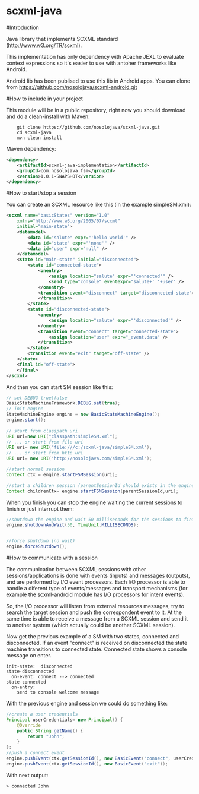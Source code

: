 scxml-java
==========

#Introduction

Java library that implements SCXML standard (http://www.w3.org/TR/scxml).

This implementation has only dependency with Apache JEXL to evaluate context expressions so it's easier to use with antoher frameworks like Android.

Android lib has been publised to use this lib in Android apps.
You can clone from https://github.com/nosolojava/scxml-android.git


#How to include in your project

This module will be in a public repository, right now you should download and do a clean-install with Maven:

```
    git clone https://github.com/nosolojava/scxml-java.git
    cd scxml-java
    mvn clean install
```

Maven dependency:
```xml
<dependency>
	<artifactId>scxml-java-implementation</artifactId>
	<groupId>com.nosolojava.fsm</groupId>
	<version>1.0.1-SNAPSHOT</version>
</dependency>
```
	
 
#How to start/stop a session
 
You  can create an SCXML resource like this (in the example simpleSM.xml):
```xml
<scxml name="basicStates" version="1.0"
	xmlns="http://www.w3.org/2005/07/scxml"
	initial="main-state">
	<datamodel>
		<data id="salute" expr="'hello world'" />
		<data id="state" expr="'none'" />
		<data id="user" expr="null" />
	</datamodel>
	<state id="main-state" initial="disconnected">
		<state id="connected-state">
			<onentry>
				<assign location="salute" expr="'connected'" />
				<send type="console" eventexpr="salute+' '+user" />
			</onentry>
			<transition event="disconnect" target="disconnected-state">
			</transition>
		</state>
		<state id="disconnected-state">
			<onentry>
				<assign location="salute" expr="'disconnected'" />
			</onentry>
			<transition event="connect" target="connected-state">
				<assign location="user" expr="_event.data" />
			</transition>
		</state>
		<transition event="exit" target="off-state" />
	</state>
	<final id="off-state">
	</final>
</scxml>
```

And then you can start SM session like this:
```java
// set DEBUG true|false
BasicStateMachineFramework.DEBUG.set(true);
// init engine
StateMachineEngine engine = new BasicStateMachineEngine();
engine.start();
	
// start from classpath uri
URI uri=new URI("classpath:simpleSM.xml");
// ... or start from file uri
URI uri= new URI("file:///c:/scxml-java/simpleSM.xml");
// ... or start from http uri
URI uri= new URI("http://nosolojava.com/simpleSM.xml");

//start normal session
Context ctx = engine.startFSMSession(uri);

//start a children session (parentSessionId should exists in the engine)
Context childrenCtx= engine.startFSMSession(parentSessionId,uri);


```


When you finish you can stop the engine waiting the current sessions to finish or just interrupt them:
```java
//shutdown the engine and wait 50 milliseconds for the sessions to finish
engine.shutdownAndWait(50, TimeUnit.MILLISECONDS);


//force shutdown (no wait)
engine.forceShutdown();
```

#How to communicate with a session

The communication between SCXML sessions with other sessions/applications is done with events (inputs) and messages (outputs), and are performed by I/O event processors. Each I/O processor is able to handle a diferent type of events/messages and transport mechanisms (for example the scxml-android module has I/O processors for intent events).

So, the I/O processor will listen from external resources messages, try to search the target session and push the correspondent event to it. At the same time is able to receive a message from a SCXML session and send it to another system (which actually could be another SCXML session).

Now get the previous example of a SM with two states, connected and disconnected. 
If an event "connect" is received on  disconnected the state machine transitions to connected state.
Connected state shows a console message on enter.

```
init-state:  disconnected
state-disconnected
  on-event: connect --> connected
state-connected
  on-entry: 
    send to console welcome message
```

With the previous engine and session we could do something like:
```java
//create a user credentials
Principal userCredentials= new Principal() {
	@Override
	public String getName() {
		return "John";
	}
};
//push a connect event
engine.pushEvent(ctx.getSessionId(), new BasicEvent("connect", userCredentials));
engine.pushEvent(ctx.getSessionId(), new BasicEvent("exit"));
```

With next output:
```
> connected John
```

